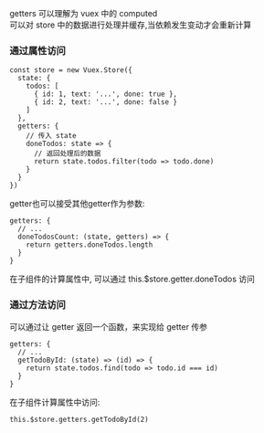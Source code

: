 getters 可以理解为 vuex 中的 computed<br>
可以对 store 中的数据进行处理并缓存,当依赖发生变动才会重新计算
### 通过属性访问
```
const store = new Vuex.Store({
  state: {
    todos: [
      { id: 1, text: '...', done: true },
      { id: 2, text: '...', done: false }
    ]
  },
  getters: {
    // 传入 state
    doneTodos: state => {
      // 返回处理后的数据
      return state.todos.filter(todo => todo.done)
    }
  }
})
```
getter也可以接受其他getter作为参数: 
```
getters: {
  // ...
  doneTodosCount: (state, getters) => {
    return getters.doneTodos.length
  }
}
```
在子组件的计算属性中, 可以通过 this.$store.getter.doneTodos 访问

### 通过方法访问
可以通过让 getter 返回一个函数，来实现给 getter 传参
```
getters: {
  // ...
  getTodoById: (state) => (id) => {
    return state.todos.find(todo => todo.id === id)
  }
}
```
在子组件计算属性中访问:
```
this.$store.getters.getTodoById(2)
```
